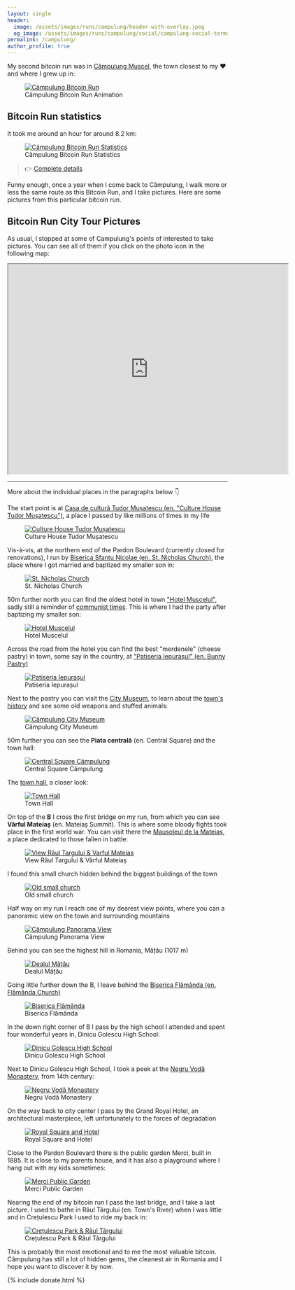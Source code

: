```yaml
---
layout: single
header:
  image: /assets/images/runs/campulung/header-with-overlay.jpeg
  og_image: /assets/images/runs/campulung/social/campulung-social-termap-overlay-1600x900.jpeg
permalink: /campulung/
author_profile: true
---
```


My second bitcoin run was in [Câmpulung Muscel](https://en.wikipedia.org/wiki/C%C3%A2mpulung),
 the town closest to my ❤️ and where I grew up in:

 <figure class="image">
   <a href="/assets/images/runs/campulung/gif/brun-campulung-animation-optimized.gif">
     <img src="/assets/images/runs/campulung/gif/brun-campulung-animation-optimized.gif" alt="Câmpulung Bitcoin Run">
   </a>
   <figcaption>Câmpulung Bitcoin Run Animation</figcaption>
 </figure> 
 

## Bitcoin Run statistics 

It took me around an hour for around 8.2 km:

<figure class="image">
  <a href="https://connect.garmin.com/modern/activity/7472617145">
    <img src="/assets/images/runs/campulung/campulung-connect-run-statistics-1200x903.png" alt="Câmpulung Bitcoin Run Statistics">
  </a>
  <figcaption>Câmpulung Bitcoin Run Statistics</figcaption>
</figure> 

> 👉 [Complete details](https://connect.garmin.com/modern/activity/7472617145)

Funny enough, once a year when I come back to Câmpulung, I walk more or less the same route as this Bitcoin Run, and I take pictures.
Here are some pictures from this particular bitcoin run.  
 
## Bitcoin Run City Tour Pictures

As usual, I stopped at some of Campulung's points of interested to take pictures. You can see all of them
if you click on the photo icon in the following map:

<iframe src="https://www.google.com/maps/d/embed?mid=1RMvH-rCjhFlJDLJh1FUgebAz1HJi8zUf&ehbc=2E312F" width="640" height="480"></iframe>

<hr>

More about the individual places in the paragraphs below 👇

The start point is at [Casa de cultură Tudor Mușatescu (en. "Culture House Tudor Mușatescu")](https://www.casadecultura-muscel.ro/),
 a place I passed by like millions of times in my life

<figure class="image">
  <a href="/assets/images/runs/campulung/city/resized/1-900x675-casa-de-cultura-tudor-musatescu-with-pin.jpeg">
    <img src="/assets/images/runs/campulung/city/resized/1-900x675-casa-de-cultura-tudor-musatescu-with-pin.jpeg" alt="Culture House Tudor Mușatescu">
  </a>
  <figcaption>Culture House Tudor Mușatescu</figcaption>
</figure>

Vis-à-vis, at the northern end of the Pardon Boulevard (currently closed for renovations),
 I run by [Biserica Sfantu Nicolae (en. St. Nicholas Church)](https://goo.gl/maps/tNzspc4Pshks2iNM7),
  the place where I got married and baptized my smaller son in:

<figure class="image">
  <a href="/assets/images/runs/campulung/city/resized/2-900x1200-biserica-sf-nicolae-with-pin.jpeg">
    <img src="/assets/images/runs/campulung/city/resized/2-900x1200-biserica-sf-nicolae-with-pin.jpeg" alt="St. Nicholas Church">
  </a>
  <figcaption>St. Nicholas Church</figcaption>
</figure>

50m further north you can find the oldest hotel in town ["Hotel Muscelul"](https://www.muscelul.ro/), 
sadly still a reminder of [communist times](https://en.wikipedia.org/wiki/Socialist_Republic_of_Romania).
 This is where I had the party after baptizing my smaller son: 
 
<figure class="image">
  <a href="/assets/images/runs/campulung/city/resized/3-900x1200-hotel-muscelul-with-pin.jpeg">
    <img src="/assets/images/runs/campulung/city/resized/3-900x1200-hotel-muscelul-with-pin.jpeg" alt="Hotel Muscelul">
  </a>
  <figcaption>Hotel Muscelul</figcaption>
</figure>

Across the road from the hotel you can find the best "merdenele" (cheese pastry) in town, some say in the country,
 at ["Patiseria Iepurașul" (en. Bunny Pastry)](https://www.iepurasul.ro/)
 
<figure class="image">
  <a href="/assets/images/runs/campulung/city/resized/4-900x675-0-patiseria-iepurasul-cu-pin.jpeg">
    <img src="/assets/images/runs/campulung/city/resized/4-900x675-0-patiseria-iepurasul-cu-pin.jpeg" alt="Patiseria Iepurașul">
  </a>
  <figcaption>Patiseria Iepurașul</figcaption>
</figure>

Next to the pastry you can visit the [City Museum](https://muzeulcampulung.ro/), to learn about the [town's history](https://en.wikipedia.org/wiki/C%C3%A2mpulung)
and see some old weapons and stuffed animals:

<figure class="image">
  <a href="/assets/images/runs/campulung/city/resized/4-900x1200-1-muzeul-central-cu-pin.jpeg">
    <img src="/assets/images/runs/campulung/city/resized/4-900x1200-1-muzeul-central-cu-pin.jpeg" alt="Câmpulung City Museum">
  </a>
  <figcaption>Câmpulung City Museum</figcaption>
</figure>

50m further you can see the **Piata centrală** (en. Central Square) and the town hall:

<figure class="image">
  <a href="/assets/images/runs/campulung/city/resized/5-900x675-0-piata-centrala-primarie-cu-pin.jpeg">
    <img src="/assets/images/runs/campulung/city/resized/5-900x675-0-piata-centrala-primarie-cu-pin.jpeg" alt="Central Square Câmpulung">
  </a>
  <figcaption>Central Square Câmpulung</figcaption>
</figure>

The [town hall](https://www.primariacampulung.ro/), a closer look:

<figure class="image">
  <a href="/assets/images/runs/campulung/city/resized/5-900x675-1-primaria-campulung-cu-pin.jpeg">
    <img src="/assets/images/runs/campulung/city/resized/5-900x675-1-primaria-campulung-cu-pin.jpeg" alt="Town Hall">
  </a>
  <figcaption>Town Hall</figcaption>
</figure>

On top of the **B** I cross the first bridge on my run, from which you can see **Vârful Mateiaș** (en. Mateiaș Summit).
 This is where some bloody fights took place in the first world war. You can visit there the [Mausoleul de la Mateiaș](https://ro.wikipedia.org/wiki/Mausoleul_de_la_Mateia%C8%99),
a place dedicated to those fallen in battle:

<figure class="image">
  <a href="/assets/images/runs/campulung/city/resized/6-900x675-varful-mateias-podul-turn-cu-pin.jpeg">
    <img src="/assets/images/runs/campulung/city/resized/6-900x675-varful-mateias-podul-turn-cu-pin.jpeg" alt="View Râul Targului & Varful Mateias">
  </a>
  <figcaption>View Râul Targului & Vârful Mateiaș</figcaption>
</figure>


I found this small church hidden behind the biggest buildings of the town

<figure class="image">
  <a href="/assets/images/runs/campulung/city/resized/7-900x675-bisericuta-turn-cu-pin.jpeg">
    <img src="/assets/images/runs/campulung/city/resized/7-900x675-bisericuta-turn-cu-pin.jpeg" alt="Old small church">
  </a>
  <figcaption>Old small church</figcaption>
</figure>

Half way on my run I reach one of my dearest view points, where you can a panoramic view on the town and surrounding 
mountains

<figure class="image">
  <a href="/assets/images/runs/campulung/city/resized/8-900x675-panorama-view-point-with-pinpoint.jpeg">
    <img src="/assets/images/runs/campulung/city/resized/8-900x675-panorama-view-point-with-pinpoint.jpeg" alt="Câmpulung Panorama View">
  </a>
  <figcaption>Câmpulung Panorama View</figcaption>
</figure>

Behind you can see the highest hill in Romania, Mățău (1017 m) 

<figure class="image">
  <a href="/assets/images/runs/campulung/city/resized/9-900x698-varful-matau-cu-pin.jpeg">
    <img src="/assets/images/runs/campulung/city/resized/9-900x698-varful-matau-cu-pin.jpeg" alt="Dealul Mățău">
  </a>
  <figcaption>Dealul Mățău</figcaption>
</figure>

Going little further down the B, I leave behind the [Biserica Flămânda (en. Flămânda Church)](https://goo.gl/maps/TWunEpXQ3a6ybQm87)

<figure class="image">
  <a href="/assets/images/runs/campulung/city/resized/10-900x675-biserica-flamanda-cu-pin.jpeg">
    <img src="/assets/images/runs/campulung/city/resized/10-900x675-biserica-flamanda-cu-pin.jpeg" alt="Biserica Flămânda">
  </a>
  <figcaption>Biserica Flămânda</figcaption>
</figure>

In the down right corner of B I pass by the high school I attended and spent four wonderful years in, Dinicu Golescu High School:

<figure class="image">
  <a href="/assets/images/runs/campulung/city/resized/11-900x1200-liceul-dinicu-golescu-cu-pin.jpeg">
    <img src="/assets/images/runs/campulung/city/resized/11-900x1200-liceul-dinicu-golescu-cu-pin.jpeg" alt="Dinicu Golescu High School">
  </a>
  <figcaption>Dinicu Golescu High School</figcaption>
</figure>
  

Next to Dinicu Golescu High School, I took a peek at the [Negru Vodă Monastery](https://ro.wikipedia.org/wiki/M%C4%83n%C4%83stirea_Negru_Vod%C4%83),
 from 14th century:

<figure class="image">
  <a href="/assets/images/runs/campulung/city/resized/12-900x675-manastirea-negru-voda-cu-pin.jpeg">
    <img src="/assets/images/runs/campulung/city/resized/12-900x675-manastirea-negru-voda-cu-pin.jpeg" alt="Negru Vodă Monastery">
  </a>
  <figcaption>Negru Vodă Monastery</figcaption>
</figure>
  


On the way back to city center I pass by the Grand Royal Hotel, an architectural masterpiece, left unfortunately to the forces
of degradation

<figure class="image">
  <a href="/assets/images/runs/campulung/city/resized/13-900x675-hotelul-central-statuia-eroilor-cu-pin.jpeg">
    <img src="/assets/images/runs/campulung/city/resized/13-900x675-hotelul-central-statuia-eroilor-cu-pin.jpeg" alt="Royal Square and Hotel">
  </a>
  <figcaption>Royal Square and Hotel</figcaption>
</figure>

Close to the Pardon Boulevard there is the public garden Merci, built in 1885. It is close to my parents house, 
and it has also a playground where I hang out with my kids sometimes:

<figure class="image">
  <a href="/assets/images/runs/campulung/city/resized/14-900x675-gradina-publica-pardon-cu-pin.jpeg">
    <img src="/assets/images/runs/campulung/city/resized/14-900x675-gradina-publica-pardon-cu-pin.jpeg" alt="Merci Public Garden">
  </a>
  <figcaption>Merci Public Garden</figcaption>
</figure>
  

Nearing the end of my bitcoin run I pass the last bridge, and I take a last picture.
 I used to bathe in Râul Târgului (en. Town's River) when I was little and in Crețulescu Park I used to ride my back in:
 
<figure class="image">
  <a href="/assets/images/runs/campulung/city/resized/15-900x675-parcul-cretulescu-raul-targului-calea-ferata-cu-pin.jpeg">
    <img src="/assets/images/runs/campulung/city/resized/15-900x675-parcul-cretulescu-raul-targului-calea-ferata-cu-pin.jpeg" alt="Crețulescu Park & Râul Târgului">
  </a>
  <figcaption>Crețulescu Park & Râul Târgului</figcaption>
</figure>

This is probably the most emotional and to me the most valuable bitcoin. Câmpulung has still a lot of hidden gems, the cleanest
 air in Romania and I hope you want to discover it by now. 
    
{% include donate.html %} 